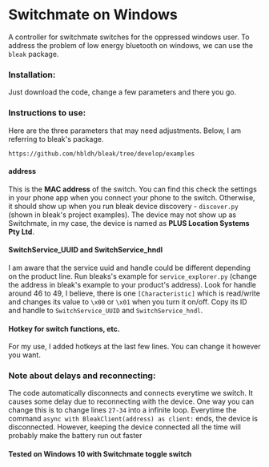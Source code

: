# Switchmate on Windows

A controller for switchmate switches for the oppressed windows user. To address the problem of low energy bluetooth on windows, we can use the `bleak` package.  

### Installation:

Just download the code, change a few parameters and there you go.

### Instructions to use:

Here are the three parameters that may need adjustments. Below, I am referring to bleak's package.

`https://github.com/hbldh/bleak/tree/develop/examples`

#### address
This is the **MAC address** of the switch. You can find this check the settings in your phone app when you connect your phone to the switch. Otherwise, it should show up when you run bleak device discovery - `discover.py` (shown in bleak's project examples). The device may not show up as Switchmate, in my case, the device is named as **PLUS Location Systems Pty Ltd**.

#### SwitchService_UUID and SwitchService_hndl 
I am aware that the service uuid and handle could be different depending on the product line. Run bleaks's example for `service_explorer.py` (change the address in bleak's example to your product's address). Look for handle around 46 to 49, I believe, there is one `[Characteristic]` which is read/write and changes its value to `\x00` or `\x01` when you turn it on/off. Copy its ID and handle to `SwitchService_UUID` and `SwitchService_hndl`.

#### Hotkey for switch functions, etc.
For my use, I added hotkeys at the last few lines. You can change it however you want.  

### Note about delays and reconnecting:

The code automatically disconnects and connects everytime we switch. It causes some delay due to reconnecting with the device. One way you can change this is to change lines `27-34` into a infinite loop. Everytime the command `async with BleakClient(address) as client:` ends, the device is disconnected. However, keeping the device connected all the time will probably make the battery run out faster 

#### Tested on Windows 10 with Switchmate toggle switch
